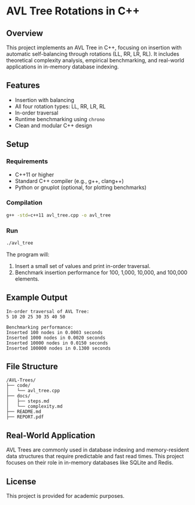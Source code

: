 
# AVL Tree Rotations in C++

## Overview

This project implements an AVL Tree in C++, focusing on insertion with automatic self-balancing through rotations (LL, RR, LR, RL). It includes theoretical complexity analysis, empirical benchmarking, and real-world applications in in-memory database indexing.

## Features

- Insertion with balancing
- All four rotation types: LL, RR, LR, RL
- In-order traversal
- Runtime benchmarking using `chrono`
- Clean and modular C++ design

## Setup

### Requirements

- C++11 or higher
- Standard C++ compiler (e.g., g++, clang++)
- Python or gnuplot (optional, for plotting benchmarks)

### Compilation

```bash
g++ -std=c++11 avl_tree.cpp -o avl_tree
```

### Run

```bash
./avl_tree
```

The program will:
1. Insert a small set of values and print in-order traversal.
2. Benchmark insertion performance for 100, 1,000, 10,000, and 100,000 elements.

## Example Output

```
In-order traversal of AVL Tree:
5 10 20 25 30 35 40 50

Benchmarking performance:
Inserted 100 nodes in 0.0003 seconds
Inserted 1000 nodes in 0.0020 seconds
Inserted 10000 nodes in 0.0150 seconds
Inserted 100000 nodes in 0.1300 seconds
```

## File Structure

```
/AVL-Trees/
├── code/
│   └── avl_tree.cpp
├── docs/
│   ├── steps.md
│   └── complexity.md
├── README.md
├── REPORT.pdf
```

## Real-World Application

AVL Trees are commonly used in database indexing and memory-resident data structures that require predictable and fast read times. This project focuses on their role in in-memory databases like SQLite and Redis.

## License

This project is provided for academic purposes.
